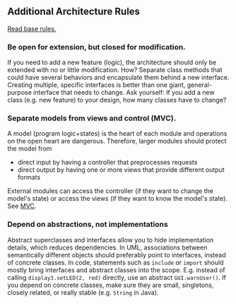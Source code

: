 
## Additional Architecture Rules

[Read base rules.](../README.md#user-content-architecture)


### Be open for extension, but closed for modification.

If you need to add a new feature (logic), the architecture should only
be extended with no or little modification. How? Separate class methods
that could have several behaviors and encapsulate them behind a new
interface. Creating multiple, specific interfaces is better than one
giant, general-purpose interface that needs to change. Ask yourself: If
you add a new class (e.g. new feature) to your design, how many classes
have to change?


### Separate models from views and control (MVC).

A model (program logic+states) is the heart of each module and
operations on the open heart are dangerous. Therefore, larger modules
should protect the model from

* direct input by having a controller that preprocesses requests
* direct output by having one or more views that provide different output formats

External modules can access the controller (if they want to change the
model's state) or access the views (if they want to know the model's
state). See
[MVC](https://en.wikipedia.org/wiki/Model%E2%80%93view%E2%80%93controller).


### Depend on abstractions, not implementations

Abstract superclasses and interfaces allow you to hide implementation
details, which reduces dependencies. In UML, associations between
semantically different objects should preferably point to interfaces,
instead of concrete classes. In code, statements such as `include` or
`import` should mostly bring interfaces and abstract classes into the
scope. E.g. instead of calling `display3.setLED(2, red)` directly, use
an abstract `GUI.warnUser()`. If you depend on concrete classes, make
sure they are small, singletons, closely related, or really stable (e.g.
`String` in Java).